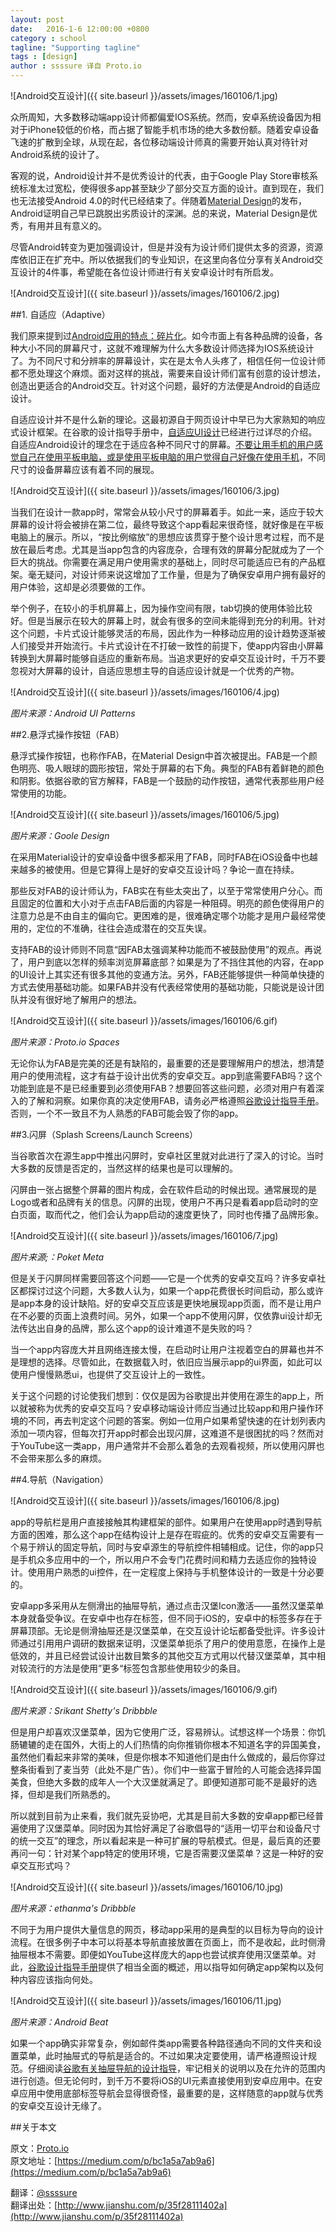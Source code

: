 ```yaml
---
layout: post
date:   2016-1-6 12:00:00 +0800
category : school
tagline: "Supporting tagline"
tags : [design]
author : ssssure 译自 Proto.io
---
```





![Android交互设计]({{ site.baseurl }}/assets/images/160106/1.jpg)

众所周知，大多数移动端app设计师都偏爱IOS系统。然而，安卓系统设备因为相对于iPhone较低的价格，而占据了智能手机市场的绝大多数份额。随着安卓设备飞速的扩散到全球，从现在起，各位移动端设计师真的需要开始认真对待针对Android系统的设计了。

客观的说，Android设计并不是优秀设计的代表，由于Google Play Store审核系统标准太过宽松，使得很多app甚至缺少了部分交互方面的设计。直到现在，我们也无法接受Android 4.0的时代已经结束了。伴随着[Material Design](http://blog.proto.io/a-complete-guide-to-material-design/)的发布，Android证明自己早已跳脱出劣质设计的深渊。总的来说，Material Design是优秀，有用并且有意义的。

尽管Android转变为更加强调设计，但是并没有为设计师们提供太多的资源，资源库依旧正在扩充中。所以依据我们的专业知识，在这里向各位分享有关Android交互设计的4件事，希望能在各位设计师进行有关安卓设计时有所启发。

![Android交互设计]({{ site.baseurl }}/assets/images/160106/2.jpg)

##1. 自适应（Adaptive）

我们原来提到过[Android应用的特点：碎片化](http://blog.proto.io/3-tips-for-becoming-a-killer-android-ui-designer/)。如今市面上有各种品牌的设备，各种大小不同的屏幕尺寸，这就不难理解为什么大多数设计师选择为IOS系统设计了。为不同尺寸和分辨率的屏幕设计，实在是太令人头疼了，相信任何一位设计师都不愿处理这个麻烦。面对这样的挑战，需要来自设计师们富有创意的设计想法，创造出更适合的Android交互。针对这个问题，最好的方法便是Android的自适应设计。

自适应设计并不是什么新的理论。这最初源自于网页设计中早已为大家熟知的响应式设计框架。在谷歌的设计指导手册中，[自适应UI设计](https://www.google.com/design/spec/layout/adaptive-ui.html#)已经进行过详尽的介绍。自适应Android设计的理念在于适应各种不同尺寸的屏幕。[不要让用手机的用户感觉自己在使用平板电脑，或是使用平板电脑的用户觉得自己好像在使用手机](http://androiduiux.com/2015/01/09/android-design-think-adaptive/#more-1318)，不同尺寸的设备屏幕应该有着不同的展现。

![Android交互设计]({{ site.baseurl }}/assets/images/160106/3.jpg)

当我们在设计一款app时，常常会从较小尺寸的屏幕着手。如此一来，适应于较大屏幕的设计将会被排在第二位，最终导致这个app看起来很奇怪，就好像是在平板电脑上的展示。所以，“按比例缩放”的思想应该贯穿于整个设计思考过程，而不是放在最后考虑。尤其是当app包含的内容庞杂，合理有效的屏幕分配就成为了一个巨大的挑战。你需要在满足用户使用需求的基础上，同时尽可能适应已有的产品框架。毫无疑问，对设计师来说这增加了工作量，但是为了确保安卓用户拥有最好的用户体验，这却是必须要做的工作。

举个例子，在较小的手机屏幕上，因为操作空间有限，tab切换的使用体验比较好。但是当展示在较大的屏幕上时，就会有很多的空间未能得到充分的利用。针对这个问题，卡片式设计能够灵活的布局，因此作为一种移动应用的设计趋势逐渐被人们接受并开始流行。卡片式设计在不打破一致性的前提下，使app内容由小屏幕转换到大屏幕时能够自适应的重新布局。当追求更好的安卓交互设计时，千万不要忽视对大屏幕的设计，自适应思想主导的自适应设计就是一个优秀的产物。

![Android交互设计]({{ site.baseurl }}/assets/images/160106/4.jpg)

*图片来源：Android UI Patterns*

##2.悬浮式操作按钮（FAB）

悬浮式操作按钮，也称作FAB，在Material Design中首次被提出。FAB是一个颜色明亮、吸人眼球的圆形按钮，常处于屏幕的右下角。典型的FAB有着鲜艳的颜色和阴影。依据谷歌的官方解释，FAB是一个鼓励的动作按钮，通常代表那些用户经常使用的功能。

![Android交互设计]({{ site.baseurl }}/assets/images/160106/5.jpg)

*图片来源：Goole Design*

在采用Material设计的安卓设备中很多都采用了FAB，同时FAB在iOS设备中也越来越多的被使用。但是它算得上是好的安卓交互设计吗？争论一直在持续。

那些反对FAB的设计师认为，FAB实在有些太突出了，以至于常常使用户分心。而且固定的位置和大小对于点击FAB后面的内容是一种阻碍。明亮的颜色使得用户的注意力总是不由自主的偏向它。更困难的是，很难确定哪个功能才是用户最经常使用的，定位的不准确，往往会造成潜在的交互失误。

支持FAB的设计师则不同意“因FAB太强调某种功能而不被鼓励使用”的观点。再说了，用户到底以怎样的频率浏览屏幕底部？如果是为了不挡住其他的内容，在app的UI设计上其实还有很多其他的变通方法。另外，FAB还能够提供一种简单快捷的方式去使用基础功能。如果FAB并没有代表经常使用的基础功能，只能说是设计团队并没有很好地了解用户的想法。

![Android交互设计]({{ site.baseurl }}/assets/images/160106/6.gif)

*图片来源：Proto.io Spaces*

无论你认为FAB是完美的还是有缺陷的，最重要的还是要理解用户的想法，想清楚用户的使用流程，这才有益于设计出优秀的安卓交互。app到底需要FAB吗？这个功能到底是不是已经重要到必须使用FAB？想要回答这些问题，必须对用户有着深入的了解和洞察。如果你真的决定使用FAB，请务必严格遵照[谷歌设计指导手册](https://www.google.com/design/spec/components/buttons-floating-action-button.html)。否则，一个不一致且不为人熟悉的FAB可能会毁了你的app。

##3.闪屏（Splash Screens/Launch Screens）

当谷歌首次在源生app中推出闪屏时，安卓社区里就对此进行了深入的讨论。当时大多数的反馈是否定的，当然这样的结果也是可以理解的。

闪屏由一张占据整个屏幕的图片构成，会在软件启动的时候出现。通常展现的是Logo或者和品牌有关的信息。闪屏的出现，使用户不再只是看着app启动时的空白页面，取而代之，他们会认为app启动的速度更快了，同时也传播了品牌形象。

![Android交互设计]({{ site.baseurl }}/assets/images/160106/7.jpg)

*图片来源;：Poket Meta*

但是关于闪屏同样需要回答这个问题——它是一个优秀的安卓交互吗？许多安卓社区都探讨过这个问题，大多数人认为，如果一个app花费很长时间启动，那么或许是app本身的设计缺陷。好的安卓交互应该是更快地展现app页面，而不是让用户在不必要的页面上浪费时间。另外，如果一个app不使用闪屏，仅依靠ui设计却无法传达出自身的品牌，那么这个app的设计难道不是失败的吗？

当一个app内容庞大并且网络连接太慢，在启动时让用户注视着空白的屏幕也并不是理想的选择。尽管如此，在数据载入时，依旧应当展示app的ui界面，如此可以使用户慢慢熟悉ui，也提供了交互设计上的一致性。

关于这个问题的讨论使我们想到：仅仅是因为谷歌提出并使用在源生的app上，所以就被称为优秀的安卓交互吗？安卓移动端设计师应当通过比较app和用户操作环境的不同，再去判定这个问题的答案。例如一位用户如果希望快速的在计划列表内添加一项内容，但每次打开app时都会出现闪屏，这难道不是很困扰的吗？然而对于YouTube这一类app，用户通常并不会那么着急的去观看视频，所以使用闪屏也不会带来那么多的麻烦。

##4.导航（Navigation）

![Android交互设计]({{ site.baseurl }}/assets/images/160106/8.jpg)

app的导航栏是用户直接接触其构建框架的部件。如果用户在使用app时遇到导航方面的困难，那么这个app在结构设计上是存在瑕疵的。优秀的安卓交互需要有一个易于辨认的固定导航，同时与安卓源生的导航控件相辅相成。记住，你的app只是手机众多应用中的一个，所以用户不会专门花费时间和精力去适应你的独特设计。使用用户熟悉的ui控件，在一定程度上保持与手机整体设计的一致是十分必要的。

安卓app多采用从左侧滑出的抽屉导航，通过点击汉堡Icon激活——虽然汉堡菜单本身就备受争议。在安卓中也存在标签，但不同于iOS的，安卓中的标签多存在于屏幕顶部。无论是侧滑抽屉还是汉堡菜单，在交互设计论坛都备受批评。许多设计师通过引用用户调研的数据来证明，汉堡菜单扼杀了用户的使用意愿，在操作上是低效的，并且已经尝试设计出数目繁多的其他交互方式用以代替汉堡菜单，其中相对较流行的方法是使用”更多“标签包含那些使用较少的条目。

![Android交互设计]({{ site.baseurl }}/assets/images/160106/9.gif)

*图片来源：Srikant Shetty's Dribbble*

但是用户却喜欢汉堡菜单，因为它使用广泛，容易辨认。试想这样一个场景：你饥肠辘辘的走在国外，大街上的人们热情的向你推销你根本不知道名字的异国美食，虽然他们看起来非常的美味，但是你根本不知道他们是由什么做成的，最后你穿过整条街看到了麦当劳（此处不是广告）。你们中一些富于冒险的人可能会选择异国美食，但绝大多数的成年人一个大汉堡就满足了。即便知道那可能不是最好的选择，但却是我们所熟悉的。

所以就到目前为止来看，我们就先妥协吧，尤其是目前大多数的安卓app都已经普遍使用了汉堡菜单。同时因为其恰好满足了谷歌倡导的“适用一切平台和设备尺寸的统一交互”的理念，所以看起来是一种可扩展的导航模式。但是，最后真的还要再问一句：针对某个app特定的使用环境，它是否需要汉堡菜单？这是一种好的安卓交互形式吗？

![Android交互设计]({{ site.baseurl }}/assets/images/160106/10.jpg)

*图片来源：ethanma's Dribbble*

不同于为用户提供大量信息的网页，移动app采用的是典型的以目标为导向的设计流程。在很多例子中本可以将基本导航直接放置在页面上，而不是收起，此时侧滑抽屉根本不需要。即便如YouTube这样庞大的app也尝试摈弃使用汉堡菜单。对此，[谷歌设计指导手册](https://www.google.com/design/spec/patterns/navigation.html#)提供了相当全面的概述，用以指导如何确定app架构以及何种内容应该指向何处。

![Android交互设计]({{ site.baseurl }}/assets/images/160106/11.jpg)

*图片来源：Android Beat*

如果一个app确实非常复杂，例如邮件类app需要各种路径通向不同的文件夹和设置菜单，此时抽屉式的导航是适合的。不过如果决定要使用，请严格遵照设计规范。仔细阅读[谷歌有关抽屉导航的设计指导](https://www.google.com/design/spec/patterns/navigation-drawer.html)，牢记相关的说明以及在允许的范围内进行创造。但无论何时，到千万不要将iOS的UI元素直接使用到安卓应用中。在安卓应用中使用底部标签导航会显得很奇怪，最重要的是，这样随意的app就与优秀的安卓交互设计无缘了。
 
##关于本文

原文：[Proto.io](https://medium.com/@protoio)  
原文地址：[https://medium.com/p/bc1a5a7ab9a6](https://medium.com/p/bc1a5a7ab9a6)

翻译：[@ssssure](http://www.jianshu.com/users/1983ad1a7ea5)  
翻译出处：[http://www.jianshu.com/p/35f28111402a](http://www.jianshu.com/p/35f28111402a)